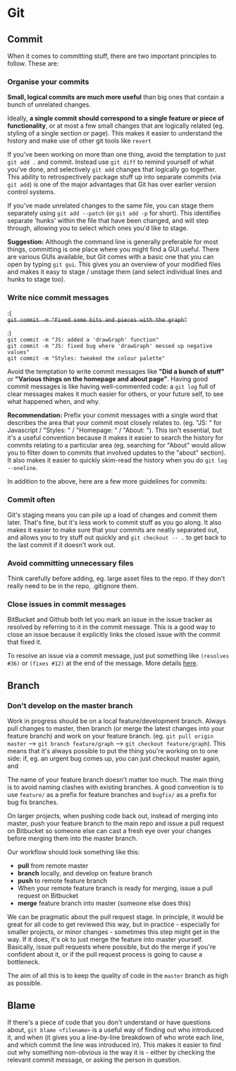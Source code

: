 # Git

## Commit
When it comes to committing stuff, there are two important principles to follow. These are:

### Organise your commits

**Small, logical commits are much more useful** than big ones that contain a bunch of unrelated changes.

Ideally, **a single commit should correspond to a single feature or piece of functionality**, or at most a few small changes that are logically related (eg. styling of a single section or page). This makes it easier to understand the history and make use of other git tools like `revert`

If you've been working on more than one thing, avoid the temptation to just `git add .` and commit. Instead use `git diff` to remind yourself of what you've done, and selectively `git add` changes that logically go together. This ability to retrospectively package stuff up into separate commits (via `git add`) is one of the major advantages that Git has over earlier version control systems.

If you've made unrelated changes to the same file, you can stage them separately using `git add --patch` (or `git add -p` for short). This identifies separate 'hunks' within the file that have been changed, and will step through, allowing you to select which ones you'd like to  stage.

**Suggestion:** Although the command line is generally preferable for most things, committing is one place where you might find a GUI useful. There are various GUIs available, but Git comes with a basic one that you can open by typing `git gui`. This gives you an overview of your modified files and makes it easy to stage / unstage them (and select individual lines and hunks to stage too).

### Write nice commit messages

:(  
~~`git commit -m "Fixed some bits and pieces with the graph"`~~

:)  
`git commit -m "JS: added a 'drawGraph' function"`  
`git commit -m "JS: fixed bug where 'drawGraph' messed up negative values"`  
`git commit -m "Styles: tweaked the colour palette"`  

Avoid the temptation to write commit messages like **"Did a bunch of stuff"** or **"Various things on the homepage and about page"**. Having good commit messages is like having well-commented code: a `git log` full of clear messages makes it much easier for others, or your future self, to see what happened when, and why.

**Recommendation:** Prefix your commit messages with a single word that describes the area that your commit most closely relates to. (eg. "JS: " for Javascript /  "Styles: " / "Homepage: " / "About: "). This isn't essential, but it's a useful convention because it makes it easier to search the history for commits relating to a particular area (eg. searching for "About" would allow you to filter down to commits that involved updates to the "about" section). It also makes it easier to quickly skim-read the history when you do `git log --oneline`.

In addition to the above, here are a few more guidelines for commits:

### Commit often

Git's staging means you can pile up a load of changes and commit them later. That's fine, but it's less work to commit stuff as you go along. It also makes it easier to make sure that your commits are neatly separated out, and allows you to try stuff out quickly and `git checkout -- .` to get back to the last commit if it doesn't work out.

### Avoid committing unnecessary files

Think carefully before adding, eg. large asset files to the repo. If they don't really need to be in the repo, .gitignore them.

### Close issues in commit messages

BitBucket and Github both let you mark an issue in the issue tracker as resolved by referring to it in the commit message. This is a good way to close an issue because it explicitly links the closed issue with the commit that fixed it.

To resolve an issue via a commit message, just put something like `(resolves #36)` or `(fixes #12)` at the end of the message. More details [here](https://confluence.atlassian.com/display/BITBUCKET/Resolve+issues+automatically+when+users+push+code).

## Branch

### Don't develop on the master branch

Work in progress should be on a local feature/development branch. Always pull changes to master, then branch (or merge the latest changes into your feature branch) and work on your feature branch. (eg. `git pull origin master` --> `git branch feature/graph` --> `git checkout feature/graph`). This means that it's always possible to put the thing you're working on to one side: if, eg. an urgent bug comes up, you can just checkout master again, and 

The name of your feature branch doesn't matter too much. The main thing is to avoid naming clashes with existing branches. A good convention is to use `feature/` as a prefix for feature branches and `bugfix/` as a prefix for bug fix branches.

On larger projects, when pushing code back out, instead of merging into master, push your feature branch to the main repo and issue a pull request on Bitbucket so someone else can cast a fresh eye over your changes before merging them into the master branch.

Our workflow should look something like this:

- **pull** from remote master
- **branch** locally, and develop on feature branch
- **push** to remote feature branch
- When your remote feature branch is ready for merging, issue a pull request on Bitbucket
- **merge** feature branch into master (someone else does this)

We can be pragmatic about the pull request stage. In principle, it would be great for all code to get reviewed this way, but in practice - especially for smaller projects, or minor changes - sometimes this step might get in the way. If it does, it's ok to just merge the feature into master yourself. Basically, issue pull requests where possible, but do the merge if you're confident about it, or if the pull request process is going to cause a bottleneck.

The aim of all this is to keep the quality of code in the `master` branch as high as possible.

## Blame

If there's a piece of code that you don't understand or have questions about, `git blame <filename>` is a useful way of finding out who introduced it, and when (it gives you a line-by-line breakdown of who wrote each line, and which commit the line was introduced in). This makes it easier to find out why something non-obvious is the way it is - either by checking the relevant commit message, or asking the person in question.
